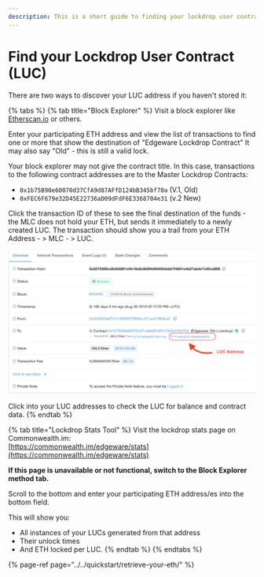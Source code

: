```yaml
---
description: This is a short guide to finding your lockdrop user contract address.
---
```


# Find your Lockdrop User Contract \(LUC\)

There are two ways to discover your LUC address if you haven't stored it:

{% tabs %}
{% tab title="Block Explorer" %}
Visit a block explorer like [Etherscan.io](http://Etherscan.io) or others.

Enter your participating ETH address and view the list of transactions to find one or more that show the destination of "Edgeware Lockdrop Contract" It may also say "Old" - this is still a valid lock.

Your block explorer may not give the contract title. In this case, transactions to the following contract addresses are to the Master Lockdrop Contracts:

* `0x1b75B90e60070d37CfA9d87AFfD124bB345bf70a` \(V.1, Old\)
* `0xFEC6F679e32D45E22736aD09dFdF6E3368704e31` \(v.2 New\)

Click the transaction ID of these to see the final destination of the funds - the MLC does not hold your ETH, but sends it immediately to a newly created LUC. The transaction should show you a trail from your ETH Address - &gt; MLC - &gt; LUC.

![See this example using Etherscan.io](../../.gitbook/assets/screen-shot-2020-02-12-at-4.00.06-pm%20%281%29.png)

Click into your LUC addresses to check the LUC for balance and contract data.
{% endtab %}

{% tab title="Lockdrop Stats Tool" %}
Visit the lockdrop stats page on Commonwealth.im:  
[https://commonwealth.im/edgeware/stats](https://commonwealth.im/edgeware/stats)

**If this page is unavailable or not functional, switch to the Block Explorer method tab.**

Scroll to the bottom and enter your participating ETH address/es into the bottom field.

This will show you:

* All instances of your LUCs generated from that address
* Their unlock times 
* And ETH locked per LUC. 
{% endtab %}
{% endtabs %}

{% page-ref page="../../quickstart/retrieve-your-eth/" %}

